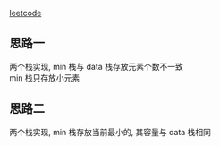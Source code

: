 [leetcode](https://leetcode.com/problems/min-stack/)

## 思路一

两个栈实现, min 栈与 data 栈存放元素个数不一致  
min 栈只存放小元素

## 思路二

两个栈实现, min 栈存放当前最小的, 其容量与 data 栈相同  
